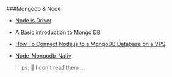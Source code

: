 ###Mongodb & Node

- [Node.js Driver](https://docs.mongodb.org/getting-started/node/client/)

- [A Basic introduction to Mongo DB](https://mongodb.github.io/node-mongodb-native/api-articles/nodekoarticle1.html)

- [How To Connect Node.js to a MongoDB Database on a VPS](https://www.digitalocean.com/community/tutorials/how-to-connect-node-js-to-a-mongodb-database-on-a-vps)

- [Node-Mongodb-Nativ](https://github.com/mongodb/node-mongodb-native)

>ps:
:see_no_evil: I don't read them ...


